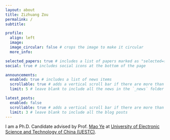 ```yaml
---
layout: about
title: Zizhuang Zou
permalink: /
subtitle: 

profile:
  align: left
  image: 
  image_circular: false # crops the image to make it circular
  more_info: 

selected_papers: true # includes a list of papers marked as "selected={true}"
social: true # includes social icons at the bottom of the page

announcements:
  enabled: true # includes a list of news items
  scrollable: true # adds a vertical scroll bar if there are more than 3 news items
  limit: 5 # leave blank to include all the news in the `_news` folder

latest_posts:
  enabled: false
  scrollable: true # adds a vertical scroll bar if there are more than 3 new posts items
  limit: 3 # leave blank to include all the blog posts
---
```


I am a Ph.D. Candidate advised by Prof. [Mao Ye](https://faculty.uestc.edu.cn/yemao/zh_CN/index.htm) at [University of Electronic Science and Technology of China (UESTC)](https://en.uestc.edu.cn/).
